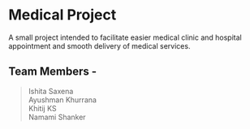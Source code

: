 # Medical Project
A small project intended to facilitate easier medical clinic and hospital appointment and smooth delivery of medical services.  

## Team Members - 
  > Ishita Saxena  
  > Ayushman Khurrana  
  > Khitij KS  
  > Namami Shanker  
